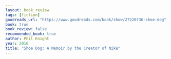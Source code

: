 ```yaml
---
layout: book_review
tags: [fiction]
goodreads_url: "https://www.goodreads.com/book/show/27220736-shoe-dog"
book: true
book_review: false
recommended_book: true
author: Phil Knight
year: 2016
title: "Shoe Dog: A Memoir by the Creator of Nike"
---
```


